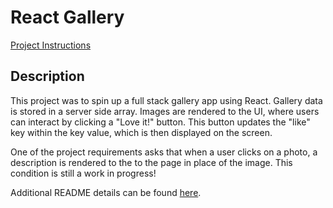 # React Gallery

[Project Instructions](./INSTRUCTIONS.md)

## Description

This project was to spin up a full stack gallery app using React. Gallery data is stored in a server side array. Images are rendered to the UI, where users can interact by clicking a "Love it!" button. This button updates the "like" key within the key value, which is then displayed on the screen.

One of the project requirements asks that when a user clicks on a photo, a description is rendered to the to the page in place of the image. This condition is still a work in progress!

Additional README details can be found [here](https://github.com/PrimeAcademy/readme-template/blob/master/README.md).
